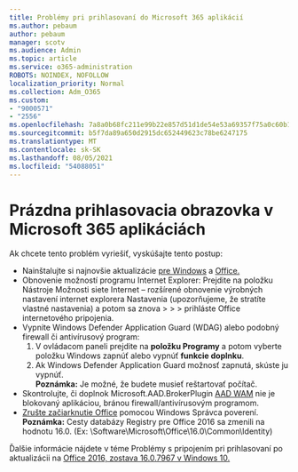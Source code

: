 ```yaml
---
title: Problémy pri prihlasovaní do Microsoft 365 aplikácií
ms.author: pebaum
author: pebaum
manager: scotv
ms.audience: Admin
ms.topic: article
ms.service: o365-administration
ROBOTS: NOINDEX, NOFOLLOW
localization_priority: Normal
ms.collection: Adm_O365
ms.custom:
- "9000571"
- "2556"
ms.openlocfilehash: 7a8a0b68fc211e99b22e857d51d1de54e53a69357f75a0c60b1e83078cd5b27f
ms.sourcegitcommit: b5f7da89a650d2915dc652449623c78be6247175
ms.translationtype: MT
ms.contentlocale: sk-SK
ms.lasthandoff: 08/05/2021
ms.locfileid: "54088051"
---
```

# <a name="blank-sign-in-screen-in-microsoft-365-apps"></a>Prázdna prihlasovacia obrazovka v Microsoft 365 aplikáciách

Ak chcete tento problém vyriešiť, vyskúšajte tento postup:
- Nainštalujte si najnovšie aktualizácie [pre Windows](https://support.microsoft.com/help/4027667/windows-10-update) a [Office.](https://support.office.com/article/update-office-and-your-computer-with-microsoft-update-2ab296f3-7f03-43a2-8e50-46de917611c5)
- Obnovenie možností programu Internet Explorer: Prejdite na položku Nástroje Možnosti siete Internet – rozšírené obnovenie výrobných nastavení internet explorera Nastavenia (upozorňujeme, že stratíte vlastné nastavenia) a potom sa znova  >    >    >   prihláste Office internetového pripojenia.
- Vypnite Windows Defender Application Guard (WDAG) alebo podobný firewall či antivírusový program:
    1. V ovládacom paneli prejdite na **položku Programy** a potom vyberte položku Windows zapnúť alebo vypnúť **funkcie doplnku**.
    2. Ak Windows Defender Application Guard možnosť zapnutá, skúste ju vypnúť.<br/>
    **Poznámka:** Je možné, že budete musieť reštartovať počítač.
- Skontrolujte, či doplnok Microsoft.AAD.BrokerPlugin [AAD WAM](https://docs.microsoft.com/office365/troubleshoot/administration/connection-issue-when-sign-in-office-2016#symptom-1) nie je blokovaný aplikáciou, bránou firewall/antivírusovým programom.
- [Zrušte začiarknutie Office](https://docs.microsoft.com/office/troubleshoot/error-messages/another-account-already-signed-in#step-3-clear-cached-credentials-on-the-computer) pomocou Windows Správca poverení.<br/>
    **Poznámka:** Cesty databázy Registry pre Office 2016 sa zmenili na hodnotu 16.0. (Ex: \Software\Microsoft\Office\16.0\Common\Identity\)

Ďalšie informácie nájdete v téme Problémy s pripojením pri prihlasovaní po aktualizácii na [Office 2016, zostava 16.0.7967 v Windows 10.](https://docs.microsoft.com/office365/troubleshoot/administration/connection-issue-when-sign-in-office-2016)